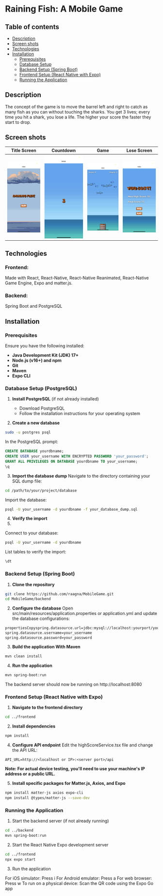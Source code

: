 # Raining Fish: A Mobile Game
## Table of contents
- [Description](#description)
- [Screen shots](#screen-shots)
- [Technologies](#technologies)
- [Installation](#installation)
  - [Prerequisites](#prerequisites)
  - [Database Setup](#database-setup-postgresql)
  - [Backend Setup (Spring Boot)](#backend-setup-spring-boot)
  - [Frontend Setup (React Native with Expo)](#frontend-setup-react-native-with-expo)
  - [Running the Application](running-the-application)

## Description
The concept of the game is to move the barrel left and right to catch as many fish as you can without touching the sharks. You get 3 lives; every time you hit a shark, you lose a life. The higher your score the faster they start to drop.


## Screen shots 

|Title Screen                                                      |   Countdown                                                          |    Game                                                           |   Lose Screen |  
|:----------------------------------------------------------------:|:--------------------------------------------------------------------:|:-----------------------------------------------------------------:|:-------------:| 
|<img src="\assets\TitleIMG.png" alt="Title screen" width="200"/>  | <img src="\assets\CountdownIMG.png" alt="Title screen" width="200"/> | <img src="\assets\GameIMG.png" alt="Title screen" width="200"/>  | <img src="\assets\LostScreenIMG.png" alt="Title screen" width="200"/>|                                                                            


## Technologies 
### Frontend:
Made with React, React-Native, React-Native Reanimated, React-Native Game Engine, Expo and matter.js.
### Backend:
Spring Boot and PostgreSQL


## Installation

### Prerequisites
  Ensure you have the following installed:

- **Java Development Kit (JDK) 17+**
- **Node.js (v16+) and npm**
- **Git**
- **Maven**
- **Expo CLI**

### Database Setup (PostgreSQL)

1. **Install PostgreSQL** (if not already installed)

   - Download PostgreSQL
   - Follow the installation instructions for your operating system

2. **Create a new database**

```bash
sudo -u postgres psql
```
In the PostgreSQL prompt:
~~~~sql
CREATE DATABASE yourdbname;
CREATE USER your_username WITH ENCRYPTED PASSWORD 'your_password';
GRANT ALL PRIVILEGES ON DATABASE yourdbname TO your_username;
\q
~~~~
3. **Import the database dump**
   Navigate to the directory containing your SQL dump file:
```bash
cd /path/to/your/project/database
```
Import the database:
```bash
psql -U your_username -d yourdbname -f your_database_dump.sql
```
4. **Verify the import**
5. 
Connect to your database:
```bash
psql -U your_username -d yourdbname
```
List tables to verify the import:
~~~~sql
\dt
~~~~
### Backend Setup (Spring Boot)

1. **Clone the repository**
```bash
git clone https://github.com/raagna/MobileGame.git
cd MobileGame/backend
```
2. **Configure the database**
Open src/main/resources/application.properties or application.yml and update the database configurations:
```properties
propertiesCopyspring.datasource.url=jdbc:mysql://localhost:yourport/yourdbname
spring.datasource.username=your_username
spring.datasource.password=your_password
```
3. **Build the application With Maven**

```bash
mvn clean install
```
4. **Run the application**
```bash
mvn spring-boot:run
```
The backend server should now be running on http://localhost:8080

### Frontend Setup (React Native with Expo)
1. **Navigate to the frontend directory**
```bash
cd ../frontend
```
2. **Install dependencies**
```bash
npm install
```
4. **Configure API endpoint**
Edit the highScoreService.tsx file and change the API URL:
```tsx
API_URL=http://<localhost or IP>:<server port>/api
```
**Note: For actual device testing, you'll need to use your machine's IP address or a public URL.**

5. **Install specific packages for Matter.js, Axios, and Expo**
```bash
npm install matter-js axios expo-cli
npm install @types/matter-js --save-dev
```
### Running the Application

1. Start the backend server (if not already running)
```bash 
cd ../backend
mvn spring-boot:run
```
2. Start the React Native Expo development server
```bash
cd ../frontend
npx expo start
```
3. Run the application

For iOS simulator: Press i
For Android emulator: Press a
For web browser: Press w
To run on a physical device: Scan the QR code using the Expo Go app












